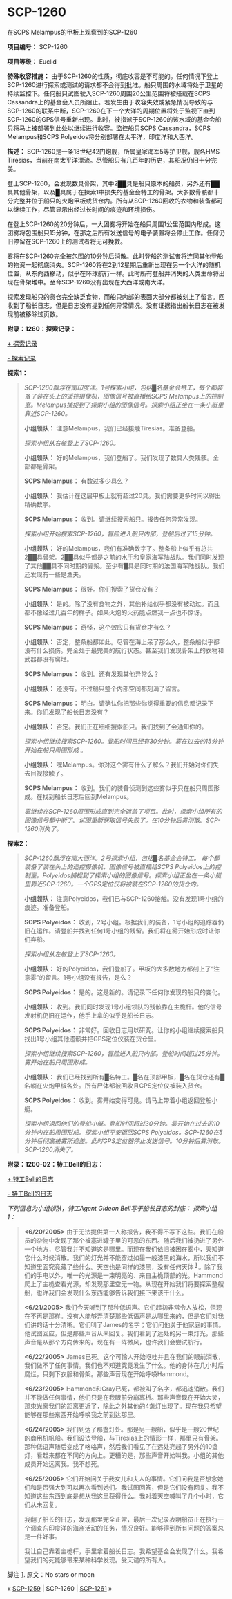 # SCP-1260
                        




在SCPS Melampus的甲板上观察到的SCP-1260



**项目编号：** SCP-1260

**项目等级：** Euclid

**特殊收容措施：** 由于SCP-1260的性质，彻底收容是不可能的。任何情况下登上SCP-1260进行探索或测试的请求都不会得到批准。船只周围的水域将处于卫星的持续监控下。任何船只试图驶入SCP-1260周围20公里范围将被搭载在SCPS Cassandra上的基金会人员所阻止。若发生由于收容失效或紧急情况导致的与SCP-1260的联系中断，SCP-1260在下一个大洋的周期位置将处于监视下直到SCP-1260的GPS信号重新出现。此时，被指派于SCP-1260的该水域的基金会船只将马上被部署到此处以继续进行收容。监控船只SCPS Cassandra，SCPS Melampus和SCPS Polyeidos将分别部署在太平洋，印度洋和大西洋。

**描述：** SCP-1260是一条18世纪42门炮舰，所属皇家海军5等护卫舰，舰名HMS Tiresias，当前在南太平洋漂流。尽管船只有几百年的历史，其船况仍旧十分完美。

登上SCP-1260，会发现数具骨架，其中2██具是船只原本的船员，另外还有██具其他骨架，以及█具属于在探索1中损失的基金会特工的骨架。大多数骨骸都十分完整并位于船只的火炮甲板或货仓内。所有从SCP-1260回收的衣物和装备都可以继续工作，尽管显示出经过长时间的痕迹和环境损伤。

在登上SCP-1260的20分钟后，一大团雾将开始在船只周围1公里范围内形成。这团雾将包围船只15分钟，在那之后所有发送信号的电子装置将会停止工作。任何仍旧停留在SCP-1260上的测试者将无可挽救。

雾将在SCP-1260完全被包围的10分钟后消散。此时登船的测试者将连同其他登船的物资一起彻底消失。SCP-1260将在2到12星期后重新出现在另一个大洋的随机位置，从东向西移动，似乎在环球航行一样。此时所有登船并消失的人类生命将出现在骨架堆中。至今SCP-1260没有出现在大西洋或南大洋。

探索发现船只的货仓完全缺乏食物，而船只内部的表面大部分都被刻上了留言。回收到了船长日志，但是日志没有提到任何异常情况。没有证据指出船长日志在被发现前被移除过页数。

**附录：1260：探索记录：** 


<a shape='rect' class='collapsible-block-link' href='javascript:;'>+&#160;&#25506;&#32034;&#35760;&#24405;</a>

<a shape='rect' class='collapsible-block-link' href='javascript:;'>-&#160;&#25506;&#32034;&#35760;&#24405;</a>

**探索1：** 


> *SCP-1260飘浮在南印度洋。1号探索小组，包括█名基金会特工，每个都装备了装在头上的遥控摄像机，图像信号被直播给SCPS Melampus上的控制室。Melampus捕捉到了探索小组的图像信号。探索小组正坐在一条小艇里靠近SCP-1260。* 
> 
> **小组领队：** 注意Melampus，我们已经接触Tiresias。准备登船。
> 
> *探索小组从右舷登上了SCP-1260。* 
> 
> **小组领队：** 好的Melampus，我们登船了。我们发现了数具人类残骸。全部都是骨架。
> 
> **SCPS Melampus：** 有数过多少具么？
> 
> **小组领队：** 我估计在这层甲板上就有超过20具。我们需要更多时间以得出精确数字。
> 
> **SCPS Melampus：** 收到。请继续搜索船只。报告任何异常发现。
> 
> *探索小组开始搜索SCP-1260，冒险进入船只内部，登船后过了15分钟。* 
> 
> **小组领队：** 好的Melampus，我们有准确数字了。整条船上似乎有总共2██具骨架。2██具似乎都是之前的水手和皇家海军陆战队。我们同时发现了其他██具不同时期的骨架。至少有█具是同时期的法国海军陆战队。我们还发现有一些是渔夫。
> 
> **SCPS Melampus：** 很好。你们搜索了货仓没有？
> 
> **小组领队：** 是的。除了没有食物之外，其他补给似乎都没有被动过。而且都不像经过几百年的样子。如果火炮的火药能点燃我一点也不惊讶。
> 
> **SCPS Melampus：** 奇怪，这个效应只有货仓才有么？
> 
> **小组领队：** 否定，整条船都如此。尽管在海上呆了那么久，整条船似乎都没有什么损伤。完全处于最完美的航行状态。甚至我们发现骨架上的衣物和武器都没有腐烂。
> 
> **SCPS Melampus：** 收到。还有发现其他异常么？
> 
> **小组领队：** 还没有。不过船只整个内部空间都刻满了留言。
> 
> **SCPS Melampus：** 明白。请确认你把那些你觉得重要的信息都记录下来。你们发现了船长日志没有？
> 
> **小组领队：** 否定。我们正在细细搜索船只。我们找到了会通知你的。
> 
> *探索小组继续搜索SCP-1260。登船时间已经有30分钟。雾在过去的15分钟开始在船只周围形成* 。
> 
> **小组领队：** 嘿Melampus。你对这个雾有什么了解么？我们开始对你们失去目视接触了。
> 
> **SCPS Melampus：** 收到。我们的装备侦测到这些雾似乎只在船只周围形成。在找到船长日志后回到Melampus。
> 
> *雾继续在SCP-1260周围形成直到完全遮盖了项目。此时，探索小组所有的图像信号都中断了。试图重新获取信号失败了。在10分钟后雾消散。SCP-1260消失了。* 
> 

**探索2：** 


> *SCP-1260飘浮在南大西洋。2号探索小组，包括█名基金会特工。 每个都装备了装在头上的遥控摄像机，图像信号被直播给SCPS Polyeidos上的控制室。Polyeidos捕捉到了探索小组的图像信号。探索小组正坐在一条小艇里靠近SCP-1260。一个GPS定位仪将被装在SCP-1260的货仓内。* 
> 
> **小组领队：** 注意Polyeidos，我们已与SCP-1260接触。没有发现1号小组的痕迹。准备登船。
> 
> **SCPS Polyeidos：** 收到，2号小组。根据我们的装备，1号小组的追踪器仍旧在运作。请登船并找到任何1号小组的残留。我们将在雾开始形成时让你们弃船。
> 
> *探索小组从左舷登上了SCP-1260。* 
> 
> **小组领队：** 好的Polyeidos，我们登船了。甲板的大多数地方都刻上了“注意雾”的留言。1号小组没有报告，是么？
> 
> **SCPS Polyeidos：** 是的。这是新的。请记录下任何你发现的船只的变化。
> 
> **小组领队：** 收到。我们同时发现1号小组领队的残骸靠在主桅杆。他的信号发射机仍旧在运作，他手上拿的似乎是船长日志。
> 
> **SCPS Polyeidos：** 非常好。回收日志用以研究。让你的小组继续搜索船只找出1号小组其他遗骸并把GPS定位仪装在货仓里。
> 
> *探索小组继续搜索SCP-1260，冒险进入船只内部。登船时间超过25分钟。雾开始在船只周围形成。* 
> 
> **小组领队：** 我们已经找到所有█名特工。█名在顶部甲板，█名在货仓还有█名躺在火炮甲板各处。所有尸体都被回收且GPS定位仪被装入货仓。
> 
> **SCPS Polyeidos：** 收到。雾开始变得可见。请马上带着小组返回登船小艇。
> 
> *探索小组返回他们的登船小艇。登船时间超过30分钟。雾开始在过去的10分钟内在船周围形成。探索小组平安返回SCPS Polyeidos。SCP-1260在5分钟后彻底被雾所遮盖。此时GPS定位器停止发送信号。10分钟后雾消散。SCP-1260消失了。* 
> 




**附录：1260-02：特工Bell的日志：** 


<a shape='rect' class='collapsible-block-link' href='javascript:;'>+&#160;&#29305;&#24037;Bell&#30340;&#26085;&#24535;</a>

<a shape='rect' class='collapsible-block-link' href='javascript:;'>-&#160;&#29305;&#24037;Bell&#30340;&#26085;&#24535;</a>

*下列信息为小组领队，特工Agent Gideon Bell写于船长日志的封底：* 
*探索小组1：* 


> **<6/20/2005>**  由于无法提供第一人称报告，我不得不写下这些。我们在船员的杂物中发现了那个被塞进罐子里的可恶的东西。随后我们被扔进了另外一个地方，尽管我并不知道这是哪里。而现在我们依旧被困在雾中，天知道它什么时候消散。我们的灯光并不能穿过如墨一般漆黑的海水，所以我们不知道里面究竟藏了些什么。天空也是同样的漆黑，没有任何天体<sup class='footnoteref'>
 <a shape='rect' class='footnoteref' id='footnoteref-1' href='javascript:;' onclick='WIKIDOT.page.utils.scrollToReference(&apos;footnote-1&apos;)'>1</a>
</sup>。除了我们的手电以外，唯一的光源是一束明亮的、来自主桅顶部的光。Hammond爬上了主桅查看光源，却发现那里空无一物。从现在开始我们将要探索整艘船，也许我们会发现什么东西能够告诉我们接下来该干什么。
> 
> **<6/21/2005>**  我们今天听到了那种低语声。它们起初非常令人放松，但现在不再是那样。没有人能够弄清楚那些低语声是从哪里来的，但是它们对我们讲的话十分清晰。它们叫了James的名字；它们问他关于他家庭的事情。他试图回应，但是那些声音从未回复。我们看到了远处的另一束灯光，那些声音是从那个方向传来的。现在有一阵微风，也许我们会尝试航行。
> 
> **<6/22/2005>**  James已死。这个可怜人开始呕吐并且在我们的眼前消散，我们做不了任何事情。我们也不知道究竟发生了什么。他的身体在几小时后腐烂，只剩下衣服和骨架。那些声音现在开始呼唤Hammond。
> 
> **<6/23/2005>**  Hammond和Gray已死，都被叫了名字，都迅速消散。我们并不能做任何事情，他们只是在我眼前分崩离析。那些声音现在开始大笑，那束光离我们的距离更近了，除此之外其他的4盏灯出现了。现在我只希望能够在那些东西开始呼唤我之前到达那里。
> 
> **<6/24/2005>**  我们到达了那盏灯处。那是另一艘船，似乎是一艘20世纪的商用机帆船。我们设法登船，与Tiresias上的情形一样，那里只有骨架。 那种低语声随后变成了咯咯声，然后我们看见了在远处亮起了另外的10盏灯，看起来都在不同的方向上。更糟的是，那些声音开始叫我。小组的其他成员开始远离我。我不想死。
> 
> **<6/25/2005>**  它们开始问关于我女儿和夫人的事情。它们问我是否想念她们和是否强大到可以再次看到她们。我试图回答，但是它们没有回复。我不知道这些东西到底是想从我这里获得什么。我对着天空喊叫了几个小时，它们从未回复。
> 
> 我翻了船长的日志，发现那里完全正常，最后一次记录表明船员正在执行一个调查东印度洋的海盗活动的任务，情况良好。能够得到所有问题的答案总是一件好事。
> 
> 我让自己靠着主桅杆，手里拿着船长日志。我希望基金会发现了什么。我希望我们的死能够带来某种科学发现。受天谴的所有人。
> 





脚注
<a shape='rect' href='javascript:;' onclick='WIKIDOT.page.utils.scrollToReference(&apos;footnoteref-1&apos;)'>1</a>. 原文：No stars or moon



« [SCP-1259](/scp-1259) | SCP-1260 | [SCP-1261](/scp-1261) »





                    